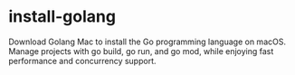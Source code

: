 # install-golang
Download Golang Mac to install the Go programming language on macOS. Manage projects with go build, go run, and go mod, while enjoying fast performance and concurrency support.

